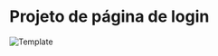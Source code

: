 # Projeto de página de login


![Template](https://github.com/user-attachments/assets/59a6057f-3de3-4192-93e0-7528826bf40a)
